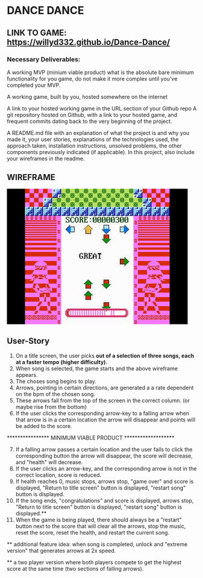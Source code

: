 # DANCE DANCE
## LINK TO GAME: https://willyd332.github.io/Dance-Dance/


### Necessary Deliverables:


A working MVP (minium viable product) what is the absolute bare minimum functionality for you game, do not make it more complex until you've completed your MVP.

A working game, built by you, hosted somewhere on the internet

A link to your hosted working game in the URL section of your Github repo
A git repository hosted on Github, with a link to your hosted game, and frequent commits dating back to the very beginning of the project.

A README.md file with an explanation of what the project is and why you made it, your user stories, explanations of the technologies used, the approach taken, installation instructions, unsolved problems, the other components previously indicated (if applicable). In this project, also include your wireframes in the readme.



## WIREFRAME

![Dance Dance Revolution](/images/dancedancewireframe.jpg)


## User-Story

1. On a title screen, the user picks **out of a selection of three songs, each at a faster tempo (higher difficulty)**.
2. When song is selected, the game starts and the above wireframe appears.
3. The choses song begins to play.
4. Arrows, pointing in certain directions, are generated a a rate dependent on the bpm of the chosen song.
5. These arrows fall from the top of the screen in the correct column. (or maybe rise from the bottom)
6. If the user clicks the corresponding arrow-key to a falling arrow when that arrow is in a certain location the arrow will disappear and points will be added to the score.

**************** MINIMUM VIABLE PRODUCT *******************

7. If a falling arrow passes a certain location and the user fails to click the corresponding button the arrow will disappear, the score will decrease, and "health" will decrease.
8. If the user clicks an arrow-key, and the corresponding arrow is not in the correct location, score is reduced.
9. If health reaches 0, music stops, arrows stop, "game over" and score is displayed, "Return to title screen" button is displayed, "restart song" button is displayed.
10. If the song ends, "congratulations" and score is displayed, arrows stop, "Return to title screen" button is displayed, "restart song" button is displayed.**
11. When the game is being played, there should always be a "restart" button next to the score that will clear all the arrows, stop the music, reset the score, reset the health, and restart the current song.

** additional feature idea: when song is completed, unlock and "extreme version" that generates arrows at 2x speed.

** a two player version where both players compete to get the highest score at the same time (two sections of falling arrows). 
